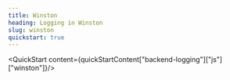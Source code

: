 ```yaml
---
title: Winston
heading: Logging in Winston
slug: winston
quickstart: true
---
```


<QuickStart content={quickStartContent["backend-logging"]["js"]["winston"]}/>
